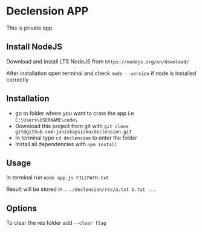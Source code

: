 # Declension APP

This is private app.

## Install NodeJS

Download and install LTS NodeJS from `https://nodejs.org/en/download/`

After installation open terminal and check `node --version` if node is installed correctly

## Installation

- go to folder where you want to crate the app i.e `C:\Users\USERNAME\code\`
- Download this project from git with `git clone git@github.com:janiskopsisko/declension.git`
- In terminal type `cd declension` to enter the folder 
- Install all dependencies with `npm install`

## Usage

In terminal run `node app.js FILEPATH.txt`

Result will be stored in `.../declension/res/a.txt b.txt ...`

## Options

To clear the res folder add `--clear flag`